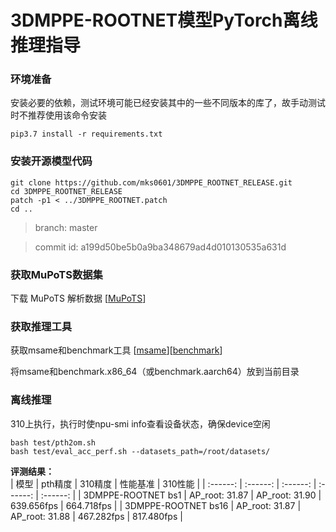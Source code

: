 # 3DMPPE-ROOTNET模型PyTorch离线推理指导

### 环境准备 

安装必要的依赖，测试环境可能已经安装其中的一些不同版本的库了，故手动测试时不推荐使用该命令安装  
```
pip3.7 install -r requirements.txt
```

### 安装开源模型代码  
```
git clone https://github.com/mks0601/3DMPPE_ROOTNET_RELEASE.git  
cd 3DMPPE_ROOTNET_RELEASE
patch -p1 < ../3DMPPE_ROOTNET.patch
cd .. 
``` 
> branch: master

> commit id: a199d50be5b0a9ba348679ad4d010130535a631d

### 获取MuPoTS数据集  
下载 MuPoTS 解析数据 [[MuPoTS](https://github.com/mks0601/3DMPPE_ROOTNET_RELEASE)]


### 获取推理工具
获取msame和benchmark工具 [[msame](https://gitee.com/ascend/tools/tree/master/msame)][[benchmark](https://gitee.com/ascend/cann-benchmark/tree/master/infer)]

将msame和benchmark.x86_64（或benchmark.aarch64）放到当前目录

### 离线推理 

310上执行，执行时使npu-smi info查看设备状态，确保device空闲  
```
bash test/pth2om.sh  
bash test/eval_acc_perf.sh --datasets_path=/root/datasets/
```
 **评测结果：**   
| 模型      | pth精度  | 310精度  | 性能基准    | 310性能    |
| :------: | :------: | :------: | :------:  | :------:  | 
| 3DMPPE-ROOTNET bs1  | AP_root: 31.87 | AP_root: 31.90 |  639.656fps | 664.718fps | 
| 3DMPPE-ROOTNET bs16 | AP_root: 31.87 | AP_root: 31.88 |  467.282fps | 817.480fps | 


